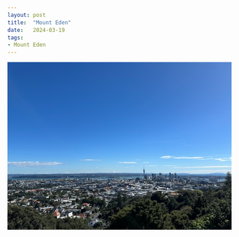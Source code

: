 ```yaml
---
layout: post
title:  "Mount Eden"
date:   2024-03-19
tags:
- Mount Eden
---
```

![Mount Eden](/media/2024-03-19-Mount-Eden.jpeg)